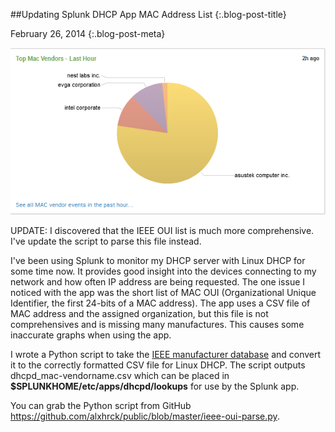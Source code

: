 ##Updating Splunk DHCP App MAC Address List {:.blog-post-title}

February 26, 2014
{:.blog-post-meta}


![Alt text](/static/img/splunk-mac-vendors.png)

UPDATE: I discovered that the IEEE OUI list is much more comprehensive. I've update the script to parse this file instead.

I've been using Splunk to monitor my DHCP server with Linux DHCP for some time now. It provides good insight into the devices connecting to my network and how often IP address are being requested. The one issue I noticed with the app was the short list of MAC OUI (Organizational Unique Identifier, the first 24-bits of a MAC address). The app uses a CSV file of MAC address and the assigned organization, but this file is not comprehensives and is missing many manufactures. This causes some inaccurate graphs when using the app.

I wrote a Python script to take the [IEEE manufacturer database](http://standards.ieee.org/develop/regauth/oui/oui.txt) and convert it to the correctly formatted CSV file for Linux DHCP. The script outputs dhcpd_mac-vendorname.csv which can be placed in **$SPLUNKHOME/etc/apps/dhcpd/lookups** for use by the Splunk app.

You can grab the Python script from GitHub <https://github.com/alxhrck/public/blob/master/ieee-oui-parse.py>.